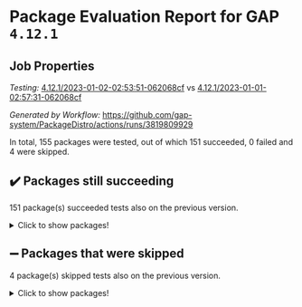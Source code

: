 # Package Evaluation Report for GAP `4.12.1`

## Job Properties

*Testing:* [4.12.1/2023-01-02-02:53:51-062068cf](https://github.com/gap-system/PackageDistro/blob/data/reports/4.12.1/2023-01-02-02:53:51-062068cf) vs [4.12.1/2023-01-01-02:57:31-062068cf](https://github.com/gap-system/PackageDistro/blob/data/reports/4.12.1/2023-01-01-02:57:31-062068cf)

*Generated by Workflow:* https://github.com/gap-system/PackageDistro/actions/runs/3819809929

In total, 155 packages were tested, out of which 151 succeeded, 0 failed and 4 were skipped.

## :heavy_check_mark: Packages still succeeding

151 package(s) succeeded tests also on the previous version.
<details><summary>Click to show packages!</summary>

- 4ti2interface 2022.09-01 [(success)](https://github.com/gap-system/PackageDistro/actions/runs/3819809929/jobs/6497774728)
- ace 5.6.1 [(success)](https://github.com/gap-system/PackageDistro/actions/runs/3819809929/jobs/6497774773)
- aclib 1.3.2 [(success)](https://github.com/gap-system/PackageDistro/actions/runs/3819809929/jobs/6497774813)
- agt 0.3 [(success)](https://github.com/gap-system/PackageDistro/actions/runs/3819809929/jobs/6497774844)
- alnuth 3.2.1 [(success)](https://github.com/gap-system/PackageDistro/actions/runs/3819809929/jobs/6497774869)
- anupq 3.2.6 [(success)](https://github.com/gap-system/PackageDistro/actions/runs/3819809929/jobs/6497774904)
- atlasrep 2.1.6 [(success)](https://github.com/gap-system/PackageDistro/actions/runs/3819809929/jobs/6497774947)
- autodoc 2022.10.20 [(success)](https://github.com/gap-system/PackageDistro/actions/runs/3819809929/jobs/6497774988)
- automata 1.15 [(success)](https://github.com/gap-system/PackageDistro/actions/runs/3819809929/jobs/6497775023)
- automgrp 1.3.2 [(success)](https://github.com/gap-system/PackageDistro/actions/runs/3819809929/jobs/6497775056)
- autpgrp 1.11 [(success)](https://github.com/gap-system/PackageDistro/actions/runs/3819809929/jobs/6497775094)
- cap 2022.12-15 [(success)](https://github.com/gap-system/PackageDistro/actions/runs/3819809929/jobs/6497775145)
- caratinterface 2.3.4 [(success)](https://github.com/gap-system/PackageDistro/actions/runs/3819809929/jobs/6497775180)
- cddinterface 2022.11.01 [(success)](https://github.com/gap-system/PackageDistro/actions/runs/3819809929/jobs/6497775215)
- circle 1.6.5 [(success)](https://github.com/gap-system/PackageDistro/actions/runs/3819809929/jobs/6497775249)
- classicpres 1.22 [(success)](https://github.com/gap-system/PackageDistro/actions/runs/3819809929/jobs/6497775280)
- cohomolo 1.6.10 [(success)](https://github.com/gap-system/PackageDistro/actions/runs/3819809929/jobs/6497775310)
- congruence 1.2.4 [(success)](https://github.com/gap-system/PackageDistro/actions/runs/3819809929/jobs/6497775333)
- corelg 1.56 [(success)](https://github.com/gap-system/PackageDistro/actions/runs/3819809929/jobs/6497775367)
- crime 1.6 [(success)](https://github.com/gap-system/PackageDistro/actions/runs/3819809929/jobs/6497775385)
- crisp 1.4.6 [(success)](https://github.com/gap-system/PackageDistro/actions/runs/3819809929/jobs/6497775433)
- crypting 0.10.4 [(success)](https://github.com/gap-system/PackageDistro/actions/runs/3819809929/jobs/6497775476)
- cryst 4.1.25 [(success)](https://github.com/gap-system/PackageDistro/actions/runs/3819809929/jobs/6497775513)
- crystcat 1.1.10 [(success)](https://github.com/gap-system/PackageDistro/actions/runs/3819809929/jobs/6497775545)
- ctbllib 1.3.4 [(success)](https://github.com/gap-system/PackageDistro/actions/runs/3819809929/jobs/6497775576)
- cubefree 1.19 [(success)](https://github.com/gap-system/PackageDistro/actions/runs/3819809929/jobs/6497775608)
- curlinterface 2.3.1 [(success)](https://github.com/gap-system/PackageDistro/actions/runs/3819809929/jobs/6497775641)
- cvec 2.7.6 [(success)](https://github.com/gap-system/PackageDistro/actions/runs/3819809929/jobs/6497775698)
- datastructures 0.3.0 [(success)](https://github.com/gap-system/PackageDistro/actions/runs/3819809929/jobs/6497775745)
- deepthought 1.0.6 [(success)](https://github.com/gap-system/PackageDistro/actions/runs/3819809929/jobs/6497775797)
- design 1.7 [(success)](https://github.com/gap-system/PackageDistro/actions/runs/3819809929/jobs/6497775830)
- difsets 2.3.1 [(success)](https://github.com/gap-system/PackageDistro/actions/runs/3819809929/jobs/6497775877)
- digraphs 1.6.1 [(success)](https://github.com/gap-system/PackageDistro/actions/runs/3819809929/jobs/6497775926)
- edim 1.3.6 [(success)](https://github.com/gap-system/PackageDistro/actions/runs/3819809929/jobs/6497775970)
- example 4.3.2 [(success)](https://github.com/gap-system/PackageDistro/actions/runs/3819809929/jobs/6497776013)
- examplesforhomalg 2022.11-01 [(success)](https://github.com/gap-system/PackageDistro/actions/runs/3819809929/jobs/6497776061)
- factint 1.6.3 [(success)](https://github.com/gap-system/PackageDistro/actions/runs/3819809929/jobs/6497776131)
- ferret 1.0.9 [(success)](https://github.com/gap-system/PackageDistro/actions/runs/3819809929/jobs/6497776180)
- fga 1.4.0 [(success)](https://github.com/gap-system/PackageDistro/actions/runs/3819809929/jobs/6497776213)
- fining 1.5.4 [(success)](https://github.com/gap-system/PackageDistro/actions/runs/3819809929/jobs/6497776249)
- float 1.0.3 [(success)](https://github.com/gap-system/PackageDistro/actions/runs/3819809929/jobs/6497776289)
- format 1.4.3 [(success)](https://github.com/gap-system/PackageDistro/actions/runs/3819809929/jobs/6497776329)
- forms 1.2.9 [(success)](https://github.com/gap-system/PackageDistro/actions/runs/3819809929/jobs/6497776372)
- fplsa 1.2.5 [(success)](https://github.com/gap-system/PackageDistro/actions/runs/3819809929/jobs/6497776421)
- fr 2.4.12 [(success)](https://github.com/gap-system/PackageDistro/actions/runs/3819809929/jobs/6497776466)
- francy 1.2.5 [(success)](https://github.com/gap-system/PackageDistro/actions/runs/3819809929/jobs/6497776512)
- fwtree 1.3 [(success)](https://github.com/gap-system/PackageDistro/actions/runs/3819809929/jobs/6497776560)
- gapdoc 1.6.6 [(success)](https://github.com/gap-system/PackageDistro/actions/runs/3819809929/jobs/6497776618)
- gauss 2022.12-01 [(success)](https://github.com/gap-system/PackageDistro/actions/runs/3819809929/jobs/6497776682)
- gaussforhomalg 2022.08-03 [(success)](https://github.com/gap-system/PackageDistro/actions/runs/3819809929/jobs/6497776745)
- gbnp 1.0.5 [(success)](https://github.com/gap-system/PackageDistro/actions/runs/3819809929/jobs/6497776811)
- generalizedmorphismsforcap 2022.12-01 [(success)](https://github.com/gap-system/PackageDistro/actions/runs/3819809929/jobs/6497776868)
- genss 1.6.8 [(success)](https://github.com/gap-system/PackageDistro/actions/runs/3819809929/jobs/6497776951)
- gradedmodules 2022.09-02 [(success)](https://github.com/gap-system/PackageDistro/actions/runs/3819809929/jobs/6497777031)
- gradedringforhomalg 2022.11-01 [(success)](https://github.com/gap-system/PackageDistro/actions/runs/3819809929/jobs/6497777115)
- grape 4.9.0 [(success)](https://github.com/gap-system/PackageDistro/actions/runs/3819809929/jobs/6497777164)
- groupoids 1.71 [(success)](https://github.com/gap-system/PackageDistro/actions/runs/3819809929/jobs/6497777227)
- grpconst 2.6.3 [(success)](https://github.com/gap-system/PackageDistro/actions/runs/3819809929/jobs/6497777289)
- guarana 0.96.3 [(success)](https://github.com/gap-system/PackageDistro/actions/runs/3819809929/jobs/6497777366)
- guava 3.17 [(success)](https://github.com/gap-system/PackageDistro/actions/runs/3819809929/jobs/6497777440)
- hap 1.47 [(success)](https://github.com/gap-system/PackageDistro/actions/runs/3819809929/jobs/6497777511)
- hapcryst 0.1.15 [(success)](https://github.com/gap-system/PackageDistro/actions/runs/3819809929/jobs/6497777571)
- hecke 1.5.3 [(success)](https://github.com/gap-system/PackageDistro/actions/runs/3819809929/jobs/6497777632)
- help 3.5 [(success)](https://github.com/gap-system/PackageDistro/actions/runs/3819809929/jobs/6497777692)
- homalg 2022.12-02 [(success)](https://github.com/gap-system/PackageDistro/actions/runs/3819809929/jobs/6497777761)
- homalgtocas 2022.11-02 [(success)](https://github.com/gap-system/PackageDistro/actions/runs/3819809929/jobs/6497777835)
- idrel 2.44 [(success)](https://github.com/gap-system/PackageDistro/actions/runs/3819809929/jobs/6497777906)
- images 1.3.1 [(success)](https://github.com/gap-system/PackageDistro/actions/runs/3819809929/jobs/6497777975)
- intpic 0.3.0 [(success)](https://github.com/gap-system/PackageDistro/actions/runs/3819809929/jobs/6497778087)
- io 4.8.0 [(success)](https://github.com/gap-system/PackageDistro/actions/runs/3819809929/jobs/6497778174)
- io_forhomalg 2022.11-01 [(success)](https://github.com/gap-system/PackageDistro/actions/runs/3819809929/jobs/6497778247)
- irredsol 1.4.4 [(success)](https://github.com/gap-system/PackageDistro/actions/runs/3819809929/jobs/6497778318)
- json 2.1.1 [(success)](https://github.com/gap-system/PackageDistro/actions/runs/3819809929/jobs/6497778407)
- jupyterkernel 1.4.1 [(success)](https://github.com/gap-system/PackageDistro/actions/runs/3819809929/jobs/6497778464)
- jupyterviz 1.5.6 [(success)](https://github.com/gap-system/PackageDistro/actions/runs/3819809929/jobs/6497778538)
- kan 1.34 [(success)](https://github.com/gap-system/PackageDistro/actions/runs/3819809929/jobs/6497778630)
- kbmag 1.5.10 [(success)](https://github.com/gap-system/PackageDistro/actions/runs/3819809929/jobs/6497778681)
- laguna 3.9.5 [(success)](https://github.com/gap-system/PackageDistro/actions/runs/3819809929/jobs/6497778740)
- liealgdb 2.2.1 [(success)](https://github.com/gap-system/PackageDistro/actions/runs/3819809929/jobs/6497778786)
- liepring 2.8 [(success)](https://github.com/gap-system/PackageDistro/actions/runs/3819809929/jobs/6497778840)
- liering 2.4.2 [(success)](https://github.com/gap-system/PackageDistro/actions/runs/3819809929/jobs/6497778898)
- linearalgebraforcap 2022.12-04 [(success)](https://github.com/gap-system/PackageDistro/actions/runs/3819809929/jobs/6497778949)
- localizeringforhomalg 2022.11-01 [(success)](https://github.com/gap-system/PackageDistro/actions/runs/3819809929/jobs/6497778987)
- loops 3.4.3 [(success)](https://github.com/gap-system/PackageDistro/actions/runs/3819809929/jobs/6497779027)
- lpres 1.0.3 [(success)](https://github.com/gap-system/PackageDistro/actions/runs/3819809929/jobs/6497779068)
- majoranaalgebras 1.5.1 [(success)](https://github.com/gap-system/PackageDistro/actions/runs/3819809929/jobs/6497779108)
- mapclass 1.4.6 [(success)](https://github.com/gap-system/PackageDistro/actions/runs/3819809929/jobs/6497779144)
- matgrp 0.70 [(success)](https://github.com/gap-system/PackageDistro/actions/runs/3819809929/jobs/6497779186)
- matricesforhomalg 2022.12-01 [(success)](https://github.com/gap-system/PackageDistro/actions/runs/3819809929/jobs/6497779230)
- modisom 2.5.3 [(success)](https://github.com/gap-system/PackageDistro/actions/runs/3819809929/jobs/6497779277)
- modulepresentationsforcap 2022.12-01 [(success)](https://github.com/gap-system/PackageDistro/actions/runs/3819809929/jobs/6497779330)
- modules 2022.11-01 [(success)](https://github.com/gap-system/PackageDistro/actions/runs/3819809929/jobs/6497779371)
- monoidalcategories 2022.12-01 [(success)](https://github.com/gap-system/PackageDistro/actions/runs/3819809929/jobs/6497779413)
- nconvex 2022.09-01 [(success)](https://github.com/gap-system/PackageDistro/actions/runs/3819809929/jobs/6497779447)
- nilmat 1.4.2 [(success)](https://github.com/gap-system/PackageDistro/actions/runs/3819809929/jobs/6497779487)
- nock 1.5 [(success)](https://github.com/gap-system/PackageDistro/actions/runs/3819809929/jobs/6497779516)
- normalizinterface 1.3.5 [(success)](https://github.com/gap-system/PackageDistro/actions/runs/3819809929/jobs/6497779554)
- nq 2.5.9 [(success)](https://github.com/gap-system/PackageDistro/actions/runs/3819809929/jobs/6497779596)
- numericalsgps 1.3.1 [(success)](https://github.com/gap-system/PackageDistro/actions/runs/3819809929/jobs/6497779637)
- openmath 11.5.2 [(success)](https://github.com/gap-system/PackageDistro/actions/runs/3819809929/jobs/6497779676)
- orb 4.9.0 [(success)](https://github.com/gap-system/PackageDistro/actions/runs/3819809929/jobs/6497779697)
- packagemanager 1.3.2 [(success)](https://github.com/gap-system/PackageDistro/actions/runs/3819809929/jobs/6497779730)
- patternclass 2.4.3 [(success)](https://github.com/gap-system/PackageDistro/actions/runs/3819809929/jobs/6497779759)
- permut 2.0.4 [(success)](https://github.com/gap-system/PackageDistro/actions/runs/3819809929/jobs/6497779788)
- polenta 1.3.10 [(success)](https://github.com/gap-system/PackageDistro/actions/runs/3819809929/jobs/6497779815)
- polymaking 0.8.6 [(success)](https://github.com/gap-system/PackageDistro/actions/runs/3819809929/jobs/6497779872)
- primgrp 3.4.3 [(success)](https://github.com/gap-system/PackageDistro/actions/runs/3819809929/jobs/6497779910)
- profiling 2.5.2 [(success)](https://github.com/gap-system/PackageDistro/actions/runs/3819809929/jobs/6497779941)
- qpa 1.34 [(success)](https://github.com/gap-system/PackageDistro/actions/runs/3819809929/jobs/6497779971)
- quagroup 1.8.3 [(success)](https://github.com/gap-system/PackageDistro/actions/runs/3819809929/jobs/6497780001)
- radiroot 2.9 [(success)](https://github.com/gap-system/PackageDistro/actions/runs/3819809929/jobs/6497780042)
- rcwa 4.7.1 [(success)](https://github.com/gap-system/PackageDistro/actions/runs/3819809929/jobs/6497780079)
- rds 1.8 [(success)](https://github.com/gap-system/PackageDistro/actions/runs/3819809929/jobs/6497780119)
- recog 1.4.2 [(success)](https://github.com/gap-system/PackageDistro/actions/runs/3819809929/jobs/6497780160)
- repndecomp 1.2.1 [(success)](https://github.com/gap-system/PackageDistro/actions/runs/3819809929/jobs/6497780199)
- repsn 3.1.0 [(success)](https://github.com/gap-system/PackageDistro/actions/runs/3819809929/jobs/6497780246)
- resclasses 4.7.3 [(success)](https://github.com/gap-system/PackageDistro/actions/runs/3819809929/jobs/6497780282)
- ringsforhomalg 2022.11-01 [(success)](https://github.com/gap-system/PackageDistro/actions/runs/3819809929/jobs/6497780331)
- sco 2022.09-01 [(success)](https://github.com/gap-system/PackageDistro/actions/runs/3819809929/jobs/6497780376)
- scscp 2.4.0 [(success)](https://github.com/gap-system/PackageDistro/actions/runs/3819809929/jobs/6497780413)
- semigroups 5.2.0 [(success)](https://github.com/gap-system/PackageDistro/actions/runs/3819809929/jobs/6497780449)
- sglppow 2.3 [(success)](https://github.com/gap-system/PackageDistro/actions/runs/3819809929/jobs/6497780497)
- sgpviz 0.999.5 [(success)](https://github.com/gap-system/PackageDistro/actions/runs/3819809929/jobs/6497780525)
- simpcomp 2.1.14 [(success)](https://github.com/gap-system/PackageDistro/actions/runs/3819809929/jobs/6497780559)
- singular 2022.09.23 [(success)](https://github.com/gap-system/PackageDistro/actions/runs/3819809929/jobs/6497780602)
- sl2reps 1.1 [(success)](https://github.com/gap-system/PackageDistro/actions/runs/3819809929/jobs/6497780643)
- sla 1.5.3 [(success)](https://github.com/gap-system/PackageDistro/actions/runs/3819809929/jobs/6497780677)
- smallgrp 1.5.1 [(success)](https://github.com/gap-system/PackageDistro/actions/runs/3819809929/jobs/6497780723)
- smallsemi 0.6.13 [(success)](https://github.com/gap-system/PackageDistro/actions/runs/3819809929/jobs/6497780765)
- sonata 2.9.6 [(success)](https://github.com/gap-system/PackageDistro/actions/runs/3819809929/jobs/6497780825)
- sophus 1.27 [(success)](https://github.com/gap-system/PackageDistro/actions/runs/3819809929/jobs/6497780877)
- spinsym 1.5.2 [(success)](https://github.com/gap-system/PackageDistro/actions/runs/3819809929/jobs/6497780934)
- standardff 0.9.4 [(success)](https://github.com/gap-system/PackageDistro/actions/runs/3819809929/jobs/6497780987)
- symbcompcc 1.3.2 [(success)](https://github.com/gap-system/PackageDistro/actions/runs/3819809929/jobs/6497781039)
- thelma 1.3 [(success)](https://github.com/gap-system/PackageDistro/actions/runs/3819809929/jobs/6497781085)
- tomlib 1.2.9 [(success)](https://github.com/gap-system/PackageDistro/actions/runs/3819809929/jobs/6497781138)
- toolsforhomalg 2022.12-01 [(success)](https://github.com/gap-system/PackageDistro/actions/runs/3819809929/jobs/6497781200)
- toric 1.9.5 [(success)](https://github.com/gap-system/PackageDistro/actions/runs/3819809929/jobs/6497781262)
- toricvarieties 2022.07.13 [(success)](https://github.com/gap-system/PackageDistro/actions/runs/3819809929/jobs/6497781329)
- transgrp 3.6.3 [(success)](https://github.com/gap-system/PackageDistro/actions/runs/3819809929/jobs/6497781388)
- ugaly 4.0.3 [(success)](https://github.com/gap-system/PackageDistro/actions/runs/3819809929/jobs/6497781463)
- unipot 1.5 [(success)](https://github.com/gap-system/PackageDistro/actions/runs/3819809929/jobs/6497781581)
- unitlib 4.1.0 [(success)](https://github.com/gap-system/PackageDistro/actions/runs/3819809929/jobs/6497781639)
- utils 0.81 [(success)](https://github.com/gap-system/PackageDistro/actions/runs/3819809929/jobs/6497781713)
- uuid 0.7 [(success)](https://github.com/gap-system/PackageDistro/actions/runs/3819809929/jobs/6497781759)
- walrus 0.9991 [(success)](https://github.com/gap-system/PackageDistro/actions/runs/3819809929/jobs/6497781834)
- wedderga 4.10.2 [(success)](https://github.com/gap-system/PackageDistro/actions/runs/3819809929/jobs/6497781910)
- xmod 2.88 [(success)](https://github.com/gap-system/PackageDistro/actions/runs/3819809929/jobs/6497781988)
- xmodalg 1.23 [(success)](https://github.com/gap-system/PackageDistro/actions/runs/3819809929/jobs/6497782083)
- yangbaxter 0.10.2 [(success)](https://github.com/gap-system/PackageDistro/actions/runs/3819809929/jobs/6497782166)
- zeromqinterface 0.14 [(success)](https://github.com/gap-system/PackageDistro/actions/runs/3819809929/jobs/6497782282)
</details>

## :heavy_minus_sign: Packages that were skipped

4 package(s) skipped tests also on the previous version.
<details><summary>Click to show packages!</summary>

- browse 1.8.19 [(skipped)](https://github.com/gap-system/PackageDistro/actions/runs/3819809929/jobs/6497652126)
- itc 1.5.1 [(skipped)](https://github.com/gap-system/PackageDistro/actions/runs/3819809929/jobs/6497652126)
- polycyclic 2.16 [(skipped)](https://github.com/gap-system/PackageDistro/actions/runs/3819809929/jobs/6497652126)
- xgap 4.31 [(skipped)](https://github.com/gap-system/PackageDistro/actions/runs/3819809929/jobs/6497652126)
</details>

